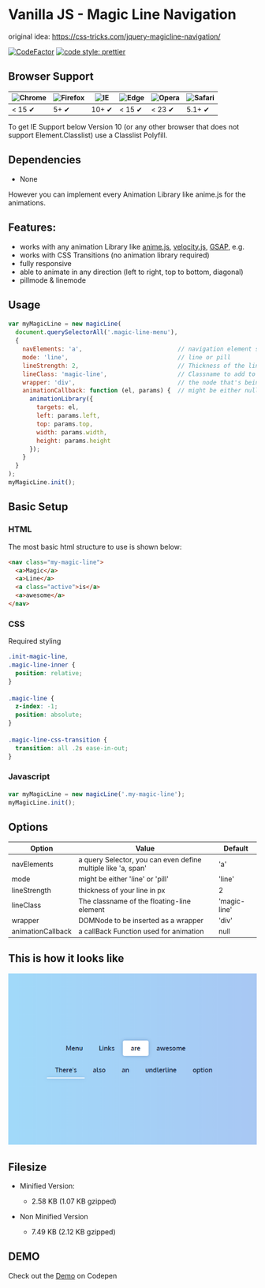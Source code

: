 # Vanilla JS - Magic Line Navigation
original idea: https://css-tricks.com/jquery-magicline-navigation/

[![CodeFactor](https://www.codefactor.io/repository/github/basticodes/vanilla-js-magic-line-navigation/badge)](https://www.codefactor.io/repository/github/basticodes/vanilla-js-magic-line-navigation)
[![code style: prettier](https://img.shields.io/badge/code_style-prettier-ff69b4.svg?style=flat-square)](https://github.com/prettier/prettier)

## Browser Support
![Chrome](https://camo.githubusercontent.com/26846e979600799e9f4273d38bd9e5cb7bb8d6d0/68747470733a2f2f7261772e6769746875622e636f6d2f616c7272612f62726f777365722d6c6f676f732f6d61737465722f7372632f6368726f6d652f6368726f6d655f34387834382e706e67) | ![Firefox](https://camo.githubusercontent.com/6087557f69ec6585eb7f8d7bd7d9ecb6b7f51ba1/68747470733a2f2f7261772e6769746875622e636f6d2f616c7272612f62726f777365722d6c6f676f732f6d61737465722f7372632f66697265666f782f66697265666f785f34387834382e706e67) | ![IE](https://camo.githubusercontent.com/4b062fb12353b0ef8420a72ddc3debf6b2ee5747/68747470733a2f2f7261772e6769746875622e636f6d2f616c7272612f62726f777365722d6c6f676f732f6d61737465722f7372632f617263686976652f696e7465726e65742d6578706c6f7265725f392d31312f696e7465726e65742d6578706c6f7265725f392d31315f34387834382e706e67) | ![Edge](https://camo.githubusercontent.com/826b3030243b09465bf14cf420704344f5eee991/68747470733a2f2f7261772e6769746875622e636f6d2f616c7272612f62726f777365722d6c6f676f732f6d61737465722f7372632f656467652f656467655f34387834382e706e67) | ![Opera](https://camo.githubusercontent.com/96d2405a936da1fb8988db0c1d304d3db04b8a52/68747470733a2f2f7261772e6769746875622e636f6d2f616c7272612f62726f777365722d6c6f676f732f6d61737465722f7372632f6f706572612f6f706572615f34387834382e706e67) | ![Safari](https://camo.githubusercontent.com/6fbaeb334b99e74ddd89190a42766ea3b4600d2c/68747470733a2f2f7261772e6769746875622e636f6d2f616c7272612f62726f777365722d6c6f676f732f6d61737465722f7372632f7361666172692f7361666172695f34387834382e706e67)
--- | --- | --- | --- | --- | --- |
< 15 ✔ | 5+ ✔ | 10+ ✔ | < 15 ✔ | < 23 ✔ | 5.1+ ✔ |

To get IE Support below Version 10 (or any other browser that does not support Element.Classlist) use a Classlist Polyfill. 

## Dependencies
* None

However you can implement every Animation Library like anime.js for the animations.

## Features:
* works with any animation Library like [anime.js](https://github.com/juliangarnier/anime), [velocity.js](https://github.com/julianshapiro/velocity), [GSAP](https://github.com/greensock/GSAP), e.g.
* works with CSS Transitions (no animation library required)
* fully responsive
* able to animate in any direction (left to right, top to bottom, diagonal)
* pillmode & linemode

## Usage
```javascript
var myMagicLine = new magicLine(
  document.querySelectorAll('.magic-line-menu'),
  {
    navElements: 'a',                           // navigation element selector
    mode: 'line',                               // line or pill
    lineStrength: 2,                            // Thickness of the line
    lineClass: 'magic-line',                    // Classname to add to the line element
    wrapper: 'div',                             // the node that's being created as an element wrapper
    animationCallback: function (el, params) {  // might be either null or a callback function
      animationLibrary({
        targets: el,
        left: params.left,
        top: params.top,
        width: params.width,
        height: params.height
      });
    }
  }
);
myMagicLine.init();
```

## Basic Setup
### HTML
The most basic html structure to use is shown below:
```html
<nav class="my-magic-line">
  <a>Magic</a>
  <a>Line</a>
  <a class="active">is</a>
  <a>awesome</a>
</nav>
```
### CSS
Required styling
```css
.init-magic-line,
.magic-line-inner {
  position: relative;
}

.magic-line {
  z-index: -1;
  position: absolute;
}

.magic-line-css-transition {
  transition: all .2s ease-in-out;
}
```

### Javascript
```javascript
var myMagicLine = new magicLine('.my-magic-line');
myMagicLine.init();
```

## Options
| Option            | Value                                                         | Default         |
| ----------------- |---------------------------------------------------------------|-----------------|
| navElements       | a query Selector, you can even define multiple like 'a, span' | 'a'             |
| mode              | might be either 'line' or 'pill'                              | 'line'          |
| lineStrength      | thickness of your line in px                                  | 2               |
| lineClass         | The classname of the floating-line element                    | 'magic-line'    |
| wrapper           | DOMNode to be inserted as a wrapper                           | 'div'           |
| animationCallback | a callBack Function used for animation                        | null            |

## This is how it looks like
![Alt text](https://raw.githubusercontent.com/basticodes/Vanilla-JS-Magic-Line-Navigation/master/demo/screenshot.PNG)

## Filesize
* Minified Version:
  * 2.58 KB (1.07 KB gzipped)

* Non Minified Version
  * 7.49 KB (2.12 KB gzipped)

## DEMO
Check out the [Demo](https://codepen.io/bastian_fiessinger/full/MWYMWJN) on Codepen

